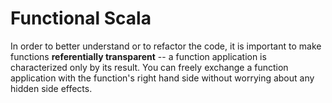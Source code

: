 # Functional Scala

In order to better understand or to refactor the code, it is important to make functions **referentially transparent** -- a function application is characterized only by its result. You can freely exchange a function application with the function's right hand side without worrying about any hidden side effects.
